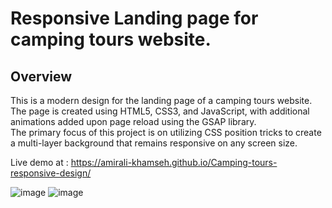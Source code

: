 # Responsive Landing page for  camping tours website.
## Overview
This is a modern design for the landing page of a camping tours website. <br>
The page is created using HTML5, CSS3, and JavaScript, with additional animations added upon page reload using the GSAP library. <br>
The primary focus of this project is on utilizing CSS position tricks to create a multi-layer background that remains responsive on any screen size. <br>

Live demo at : https://amirali-khamseh.github.io/Camping-tours-responsive-design/

![image](https://github.com/Amirali-Khamseh/Camping-tours-responsive-design/assets/72108341/a413827c-3e44-4aff-97c6-cbac1c1ed96a)
![image](https://github.com/Amirali-Khamseh/Camping-tours-responsive-design/assets/72108341/d5efc848-60df-45e4-be35-ca9385be0bcc)
